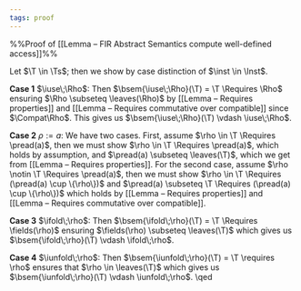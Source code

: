```yaml
---
tags: proof
---
```


%%Proof of [[Lemma – FIR Abstract Semantics compute well-defined access]]%%

Let $\T \in \Ts$; then we show by case distinction of $\inst \in \Inst$.

**Case 1** $\iuse\;\Rho$: Then $\bsem{\iuse\;\Rho}(\T) = \T \Requires \Rho$ ensuring $\Rho \subseteq \leaves(\Rho)$ by [[Lemma – Requires properties]] and [[Lemma – Requires commutative over compatible]] since $\Compat\Rho$. This gives us $\bsem{\iuse\;\Rho}(\T) \vdash \iuse\;\Rho$.

**Case 2** $\rho := a$: We have two cases. First, assume $\rho \in \T \Requires \pread(a)$, then we must show $\rho \in \T \Requires \pread(a)$, which holds by assumption, and $\pread(a) \subseteq \leaves(\T)$, which we get from [[Lemma – Requires properties]]. For the second case, assume $\rho \notin \T \Requires \pread(a)$, then we must show $\rho \in \T \Requires (\pread(a) \cup \{\rho\})$ and $\pread(a) \subseteq \T \Requires (\pread(a) \cup \{\rho\})$ which holds by [[Lemma – Requires properties]] and [[Lemma – Requires commutative over compatible]].

**Case 3** $\ifold\;\rho$:  Then $\bsem{\ifold\;\rho}(\T) = \T \Requires \fields(\rho)$ ensuring $\fields(\rho) \subseteq \leaves(\T)$ which gives us $\bsem{\ifold\;\rho}(\T) \vdash \ifold\;\rho$.

**Case 4** $\iunfold\;\rho$: Then $\bsem{\iunfold\;\rho}(\T) = \T \requires \rho$ ensures that $\rho \in \leaves(\T)$ which gives us $\bsem{\iunfold\;\rho}(\T) \vdash \iunfold\;\rho$.
\qed